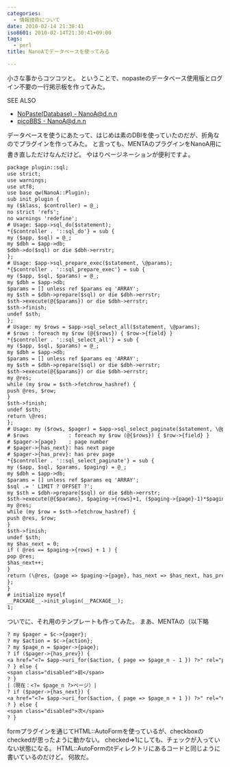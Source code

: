 ```yaml
---
categories:
  - 情報技術について
date: 2010-02-14 21:30:41
iso8601: 2010-02-14T21:30:41+09:00
tags:
  - perl
title: NanoAでデータベースを使ってみる

---
```


小さな事からコツコツと。
ということで、nopasteのデータベース使用版とログイン不要の一行掲示板を作ってみた。
<div>
<p>SEE ALSO</p>
<ul>
<li><a href="https://www.nqou.net">NoPaste(Database) - NanoA@d.n.n</a></li>
<li><a href="https://www.nqou.net">picoBBS - NanoA@d.n.n</a></li>
</ul>
</div>


データベースを使うにあたって、はじめは素のDBIを使っていたのだが、折角なのでプラグインを作ってみた。
&#133;と言っても、MENTAのプラグインをNanoA用に書き直しただけなんだけど。
やはりページネーションが便利ですよ。
```default
package plugin::sql;
use strict;
use warnings;
use utf8;
use base qw(NanoA::Plugin);
sub init_plugin {
my ($klass, $controller) = @_;
no strict 'refs';
no warnings 'redefine';
# Usage: $app->sql_do($statement);
*{$controller . '::sql_do'} = sub {
my ($app, $sql) = @_;
my $dbh = $app->db;
$dbh->do($sql) or die $dbh->errstr;
};
# Usage: $app->sql_prepare_exec($statement, \@params);
*{$controller . '::sql_prepare_exec'} = sub {
my ($app, $sql, $params) = @_;
my $dbh = $app->db;
$params = [] unless ref $params eq 'ARRAY';
my $sth = $dbh->prepare($sql) or die $dbh->errstr;
$sth->execute(@{$params}) or die $dbh->errstr;
$sth->finish;
undef $sth;
};
# Usage: my $rows = $app->sql_select_all($statement, \@params);
# $rows : foreach my $row (@{$rows}) { $row->{field} }
*{$controller . '::sql_select_all'} = sub {
my ($app, $sql, $params) = @_;
my $dbh = $app->db;
$params = [] unless ref $params eq 'ARRAY';
my $sth = $dbh->prepare($sql) or die $dbh->errstr;
$sth->execute(@{$params}) or die $dbh->errstr;
my @res;
while (my $row = $sth->fetchrow_hashref) {
push @res, $row;
}
$sth->finish;
undef $sth;
return \@res;
};
# Usage: my ($rows, $pager) = $app->sql_select_paginate($statement, \@params, { page => num_of_page, rows => num_of_rows });
# $rows             : foreach my $row (@{$rows}) { $row->{field} }
# $pager->{page}    : page number
# $pager->{has_next}: has next page
# $pager->{has_prev}: has prev page
*{$controller . '::sql_select_paginate'} = sub {
my ($app, $sql, $params, $paging) = @_;
my $dbh = $app->db;
$params = [] unless ref $params eq 'ARRAY';
$sql .= ' LIMIT ? OFFSET ?';
my $sth = $dbh->prepare($sql) or die $dbh->errstr;
$sth->execute(@{$params}, $paging->{rows}+1, ($paging->{page}-1)*$paging->{rows}) or die $dbh->errstr;
my @res;
while (my $row = $sth->fetchrow_hashref) {
push @res, $row;
}
$sth->finish;
undef $sth;
my $has_next = 0;
if ( @res == $paging->{rows} + 1 ) {
pop @res;
$has_next++;
}
return (\@res, {page => $paging->{page}, has_next => $has_next, has_prev => ($paging->{page} != 1) ? 1 : 0});
};
}
# initialize myself
__PACKAGE__->init_plugin(__PACKAGE__);
1;
```
ついでに、それ用のテンプレートも作ってみた。
まあ、MENTAの（以下略
```default
? my $pager = $c->{pager};
? my $action = $c->{action};
? my $page_n = $pager->{page};
? if ($pager->{has_prev}) {
<a href="<?= $app->uri_for($action, { page => $page_n - 1 }) ?>" rel="prev">前</a>
? } else {
<span class="disabled">前</span>
? }
|（現在：<?= $page_n ?>ページ）|
? if ($pager->{has_next}) {
<a href="<?= $app->uri_for($action, { page => $page_n + 1 }) ?>" rel="next">次</a>
? } else {
<span class="disabled">次</span>
? }
```
formプラグインを通じてHTML::AutoFormを使っているが、checkboxのcheckedが思ったように動かない。
checked=>1にしても、チェックが入っていない状態になる。
HTML::AutoFormのtディレクトリにあるコードと同じように書いているのだけど。
何故だ&#133;。
    	